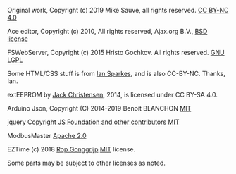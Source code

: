 Original work, Copyright (c) 2019 Mike Sauve, all rights reserved. [CC BY-NC 4.0](https://creativecommons.org/licenses/by-nc/4.0/legalcode)

Ace editor, Copyright (c) 2010, All rights reserved, Ajax.org B.V., [BSD license](https://github.com/ajaxorg/ace/blob/master/LICENSE)

FSWebServer, Copyright (c) 2015 Hristo Gochkov. All rights reserved. [GNU LGPL](https://github.com/esp8266/Arduino/blob/master/LICENSE)

Some HTML/CSS stuff is from [Ian Sparkes](https://bitbucket.org/isparkes/nixiefirmwarev2/src), and is also CC-BY-NC. Thanks, Ian.

extEEPROM by [Jack Christensen](https://github.com/PaoloP74/extEEPROM), 2014, is licensed under CC BY-SA 4.0.

Arduino Json, Copyright (C) 2014-2019 Benoit BLANCHON [MIT](https://github.com/bblanchon/ArduinoJson/blob/6.x/LICENSE.md)

jquery [Copyright JS Foundation and other contributors](https://js.foundation/) [MIT](https://github.com/jquery/jquery/blob/master/LICENSE.txt)

ModbusMaster [Apache 2.0](https://github.com/4-20ma/ModbusMaster/blob/master/LICENSE)

EZTime (c) 2018 [Rop Gonggrijp](https://github.com/ropg/ezTime) [MIT](https://github.com/ropg/ezTime/blob/master/LICENSE) license.

Some parts may be subject to other licenses as noted.

